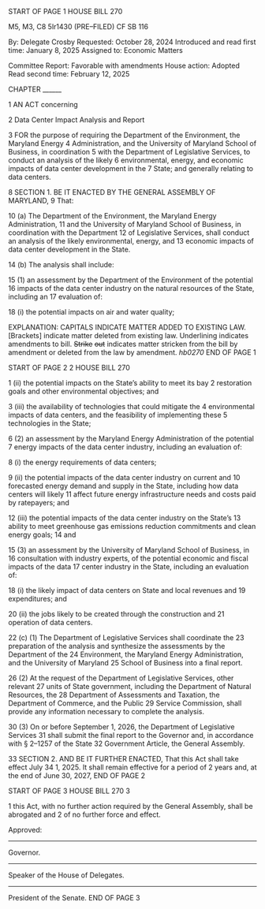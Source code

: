 START OF PAGE 1
HOUSE BILL 270

M5, M3, C8 5lr1430
(PRE–FILED) CF SB 116

By: Delegate Crosby
Requested: October 28, 2024
Introduced and read first time: January 8, 2025
Assigned to: Economic Matters

Committee Report: Favorable with amendments
House action: Adopted
Read second time: February 12, 2025

CHAPTER ______

1 AN ACT concerning

2 Data Center Impact Analysis and Report

3 FOR the purpose of requiring the Department of the Environment, the Maryland Energy
4 Administration, and the University of Maryland School of Business, in coordination
5 with the Department of Legislative Services, to conduct an analysis of the likely
6 environmental, energy, and economic impacts of data center development in the
7 State; and generally relating to data centers.

8 SECTION 1. BE IT ENACTED BY THE GENERAL ASSEMBLY OF MARYLAND,
9 That:

10 (a) The Department of the Environment, the Maryland Energy Administration,
11 and the University of Maryland School of Business, in coordination with the Department
12 of Legislative Services, shall conduct an analysis of the likely environmental, energy, and
13 economic impacts of data center development in the State.

14 (b) The analysis shall include:

15 (1) an assessment by the Department of the Environment of the potential
16 impacts of the data center industry on the natural resources of the State, including an
17 evaluation of:

18 (i) the potential impacts on air and water quality;

EXPLANATION: CAPITALS INDICATE MATTER ADDED TO EXISTING LAW.
[Brackets] indicate matter deleted from existing law.
Underlining indicates amendments to bill.
~~Strike~~ ~~out~~ indicates matter stricken from the bill by amendment or deleted from the law by
amendment. *hb0270*
END OF PAGE 1

START OF PAGE 2
2 HOUSE BILL 270

1 (ii) the potential impacts on the State’s ability to meet its bay
2 restoration goals and other environmental objectives; and

3 (iii) the availability of technologies that could mitigate the
4 environmental impacts of data centers, and the feasibility of implementing these
5 technologies in the State;

6 (2) an assessment by the Maryland Energy Administration of the potential
7 energy impacts of the data center industry, including an evaluation of:

8 (i) the energy requirements of data centers;

9 (ii) the potential impacts of the data center industry on current and
10 forecasted energy demand and supply in the State, including how data centers will likely
11 affect future energy infrastructure needs and costs paid by ratepayers; and

12 (iii) the potential impacts of the data center industry on the State’s
13 ability to meet greenhouse gas emissions reduction commitments and clean energy goals;
14 and

15 (3) an assessment by the University of Maryland School of Business, in
16 consultation with industry experts, of the potential economic and fiscal impacts of the data
17 center industry in the State, including an evaluation of:

18 (i) the likely impact of data centers on State and local revenues and
19 expenditures; and

20 (ii) the jobs likely to be created through the construction and
21 operation of data centers.

22 (c) (1) The Department of Legislative Services shall coordinate the
23 preparation of the analysis and synthesize the assessments by the Department of the
24 Environment, the Maryland Energy Administration, and the University of Maryland
25 School of Business into a final report.

26 (2) At the request of the Department of Legislative Services, other relevant
27 units of State government, including the Department of Natural Resources, the
28 Department of Assessments and Taxation, the Department of Commerce, and the Public
29 Service Commission, shall provide any information necessary to complete the analysis.

30 (3) On or before September 1, 2026, the Department of Legislative Services
31 shall submit the final report to the Governor and, in accordance with § 2–1257 of the State
32 Government Article, the General Assembly.

33 SECTION 2. AND BE IT FURTHER ENACTED, That this Act shall take effect July
34 1, 2025. It shall remain effective for a period of 2 years and, at the end of June 30, 2027,
END OF PAGE 2

START OF PAGE 3
HOUSE BILL 270 3

1 this Act, with no further action required by the General Assembly, shall be abrogated and
2 of no further force and effect.

Approved:

________________________________________________________________________________
Governor.

________________________________________________________________________________
Speaker of the House of Delegates.

________________________________________________________________________________
President of the Senate.
END OF PAGE 3